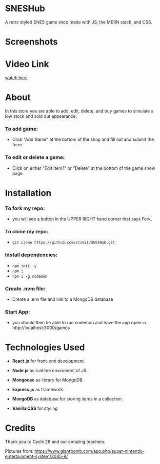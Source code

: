 # SNESHub
A retro styled SNES game shop made with JS, the MERN stack, and CSS. 
 
# Screenshots

# Video Link
[watch here](https://youtu.be/2A1znIaoaGM)

# About

In this store you are able to add, edit, delete, and buy games to simulate a low stock and sold out appearance.

### To add game:

- Click "Add Game" at the bottom of the shop and fill out and submit the form.

### To edit or delete a game:

- Click on either "Edit Item?" or "Delete" at the bottom of the game show page.

# Installation

### To fork my repo:

- you will see a button in the UPPER RIGHT hand corner that says Fork. 

### To clone my repo:

- `git clone https://github.com/ctsmit/SNESHub.git`

### Install dependencies:

- `npm init -y`
- `npm i`
- `npm i -g nodemon`

### Create .nvm file:

- Create a .env file and link to a MongoDB database

### Start App:

- you should then be able to run nodemon and have the app open in http://localhost:3000/games

# Technologies Used
- **React.js** for front-end development. 

- **Node.js** as runtime enviroment of JS.

- **Mongoose** as library for MongoDB.

- **Express.js** as framework.

- **MongoDB** as database for storing items in a collection.

- **Vanilla CSS** for styling

# Credits
Thank you to Cycle 28 and our amazing teachers.

Pictures from: https://www.giantbomb.com/app.php/super-nintendo-entertainment-system/3045-9/

